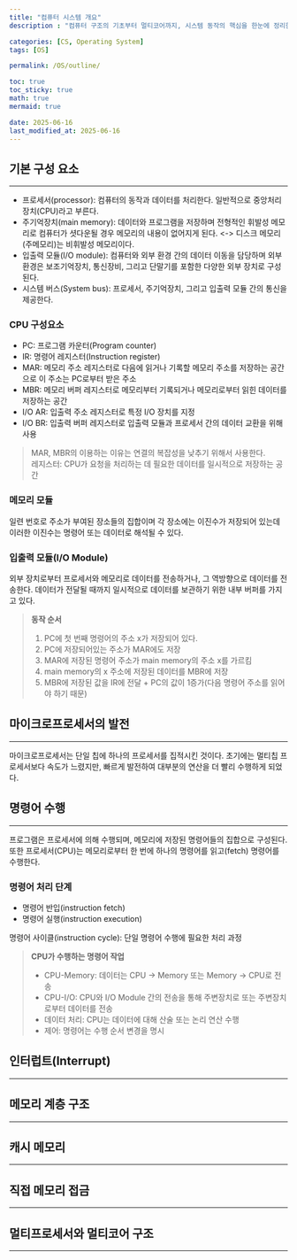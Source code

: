 ```yaml
---
title: "컴퓨터 시스템 개요"
description : "컴퓨터 구조의 기초부터 멀티코어까지, 시스템 동작의 핵심을 한눈에 정리한 포스트"

categories: [CS, Operating System]
tags: [OS]

permalink: /OS/outline/

toc: true
toc_sticky: true
math: true
mermaid: true

date: 2025-06-16
last_modified_at: 2025-06-16
---
```


## 기본 구성 요소
--------

- 프로세서(processor): 컴퓨터의 동작과 데이터를 처리한다. 일반적으로 중앙처리장치(CPU)라고 부른다.
- 주기억장치(main memory): 데이터와 프로그램을 저장하며 전형적인 휘발성 메모리로 컴퓨터가 셧다운될 경우 메모리의 내용이 없어지게 된다. <-> 디스크 메모리(주메모리)는 비휘발성 메모리이다.
- 입출력 모듈(I/O module): 컴퓨터와 외부 환경 간의 데이터 이동을 담당하며 외부 환경은 보조기억장치, 통신장비, 그리고 단말기를 포함한 다양한 외부 장치로 구성된다.
- 시스템 버스(System bus): 프로세서, 주기억장치, 그리고 입출력 모듈 간의 통신을 제공한다.

### CPU 구성요소

- PC: 프로그램 카운터(Program counter)
- IR: 명령어 레지스터(Instruction register)
- MAR: 메모리 주소 레지스터로 다음에 읽거나 기록할 메모리 주소를 저장하는 공간으로 이 주소는 PC로부터 받은 주소
- MBR: 메모리 버퍼 레지스터로 메모리부터 기록되거나 메모리로부터 읽힌 데이터를 저장하는 공간
- I/O AR: 입출력 주소 레지스터로 특정 I/O 장치를 지정
- I/O BR: 입출력 버퍼 레지스터로 입출력 모듈과 프로세서 간의 데이터 교환을 위해 사용

> MAR, MBR의 이용하는 이유는 연결의 복잡성을 낮추기 위해서 사용한다.<br>
> 레지스터: CPU가 요청을 처리하는 데 필요한 데이터를 일시적으로 저장하는 공간

### 메모리 모듈

일련 번호로 주소가 부여된 장소들의 집합이며 각 장소에는 이진수가 저장되어 있는데 이러한 이진수는 명령어 또는 데이터로 해석될 수 있다.

### 입출력 모듈(I/O Module)

외부 장치로부터 프로세서와 메모리로 데이터를 전송하거나, 그 역방향으로 데이터를 전송한다. 데이터가 전달될 때까지 일시적으로 데이터를 보관하기 위한 내부 버퍼를 가지고 있다.

> **동작 순서**
> 1. PC에 첫 번째 명령어의 주소 x가 저장되어 있다.
> 2. PC에 저장되어있는 주소가 MAR에도 저장
> 3. MAR에 저장된 명령어 주소가 main memory의 주소 x를 가르킴
> 4. main memory의 x 주소에 저장된 데이터를 MBR에 저장
> 5. MBR에 저장된 값을 IR에 전달 + PC의 값이 1증가(다음 명령어 주소를 읽어야 하기 때문)

## 마이크로프로세서의 발전
---------

마이크로프로세서는 단일 칩에 하나의 프로세서를 집적시킨 것이다. 초기에는 멀티칩 프로세서보다 속도가 느렸지만, 빠르게 발전하여 대부분의 연산을 더 빨리 수행하게 되었다.

## 명령어 수행
---------

프로그램은 프로세서에 의해 수행되며, 메모리에 저장된 명령어들의 집합으로 구성된다. 또한 프로세서(CPU)는 메모리로부터 한 번에 하나의 명령어를 읽고(fetch) 명령어를 수행한다.

### 명령어 처리 단계

- 명령어 반입(instruction fetch)
- 명령어 실행(instruction execution)

명령어 사이클(instruction cycle): 단일 명령어 수행에 필요한 처리 과정

> **CPU가 수행하는 명령어 작업**
> - CPU-Memory: 데이터는 CPU &rarr; Memory 또는 Memory &rarr; CPU로 전송
> - CPU-I/O: CPU와 I/O Module 간의 전송을 통해 주변장치로 또는 주변장치로부터 데이터를 전송
> - 데이터 처리: CPU는 데이터에 대해 산술 또는 논리 연산 수행
> - 제어: 명령어는 수행 순서 변경을 명시


## 인터럽트(Interrupt)
----------

## 메모리 계층 구조
--------

## 캐시 메모리
-----------


## 직접 메모리 접금
----------

## 멀티프로세서와 멀티코어 구조
-----------

